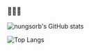 ### 👋👋👋

<!--
**nungsorb/nungsorb** is a ✨ _special_ ✨ repository because its `README.md` (this file) appears on your GitHub profile.

Here are some ideas to get you started:

- 🔭 I’m currently working on ...
- 🌱 I’m currently learning ...
- 👯 I’m looking to collaborate on ...
- 🤔 I’m looking for help with ...
- 💬 Ask me about ...
- 📫 How to reach me: ...
- 😄 Pronouns: ...
- ⚡ Fun fact: ...
-->

![nungsorb's GitHub stats](https://github-readme-stats.vercel.app/api?username=nungsorb&show_icons=true&count_private=true&hide=contribs,prs&theme=react)

![Top Langs](https://github-readme-stats.vercel.app/api/top-langs/?username=nungsorb&langs_count=8&theme=react)
